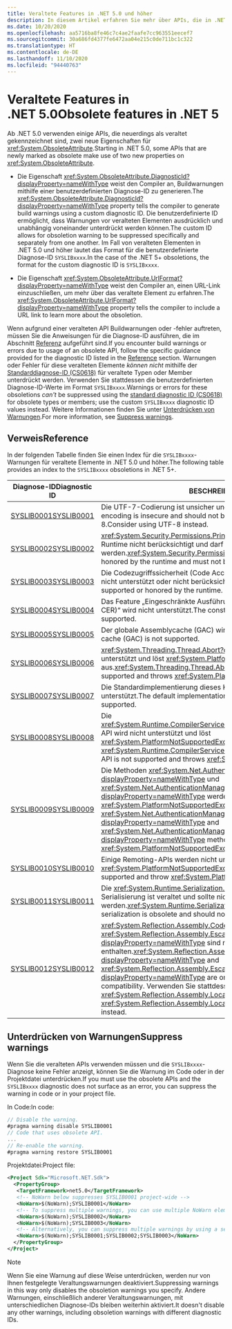 ```yaml
---
title: Veraltete Features in .NET 5.0 und höher
description: In diesem Artikel erfahren Sie mehr über APIs, die in .NET 5.0 und höher als veraltet markiert sind und SYSLIB-Compilerwarnungen auslösen.
ms.date: 10/20/2020
ms.openlocfilehash: aa5716ba8fe46c7c4ae2faafe7cc963551eecef7
ms.sourcegitcommit: 30a686fd4377fe6472aa04e215c0de711bc1c322
ms.translationtype: HT
ms.contentlocale: de-DE
ms.lasthandoff: 11/10/2020
ms.locfileid: "94440763"
---
```

# <a name="obsolete-features-in-net-5"></a><span data-ttu-id="6e34c-103">Veraltete Features in .NET 5.0</span><span class="sxs-lookup"><span data-stu-id="6e34c-103">Obsolete features in .NET 5</span></span>

<span data-ttu-id="6e34c-104">Ab .NET 5.0 verwenden einige APIs, die neuerdings als veraltet gekennzeichnet sind, zwei neue Eigenschaften für <xref:System.ObsoleteAttribute>.</span><span class="sxs-lookup"><span data-stu-id="6e34c-104">Starting in .NET 5.0, some APIs that are newly marked as obsolete make use of two new properties on <xref:System.ObsoleteAttribute>.</span></span>

- <span data-ttu-id="6e34c-105">Die Eigenschaft <xref:System.ObsoleteAttribute.DiagnosticId?displayProperty=nameWithType> weist den Compiler an, Buildwarnungen mithilfe einer benutzerdefinierten Diagnose-ID zu generieren.</span><span class="sxs-lookup"><span data-stu-id="6e34c-105">The <xref:System.ObsoleteAttribute.DiagnosticId?displayProperty=nameWithType> property tells the compiler to generate build warnings using a custom diagnostic ID.</span></span> <span data-ttu-id="6e34c-106">Die benutzerdefinierte ID ermöglicht, dass Warnungen vor veralteten Elementen ausdrücklich und unabhängig voneinander unterdrückt werden können.</span><span class="sxs-lookup"><span data-stu-id="6e34c-106">The custom ID allows for obsoletion warning to be suppressed specifically and separately from one another.</span></span> <span data-ttu-id="6e34c-107">Im Fall von veralteten Elementen in .NET 5.0 und höher lautet das Format für die benutzerdefinierte Diagnose-ID `SYSLIBxxxx`.</span><span class="sxs-lookup"><span data-stu-id="6e34c-107">In the case of the .NET 5+ obsoletions, the format for the custom diagnostic ID is `SYSLIBxxxx`.</span></span>

- <span data-ttu-id="6e34c-108">Die Eigenschaft <xref:System.ObsoleteAttribute.UrlFormat?displayProperty=nameWithType> weist den Compiler an, einen URL-Link einzuschließen, um mehr über das veraltete Element zu erfahren.</span><span class="sxs-lookup"><span data-stu-id="6e34c-108">The <xref:System.ObsoleteAttribute.UrlFormat?displayProperty=nameWithType> property tells the compiler to include a URL link to learn more about the obsoletion.</span></span>

<span data-ttu-id="6e34c-109">Wenn aufgrund einer veralteten API Buildwarnungen oder -fehler auftreten, müssen Sie die Anweisungen für die Diagnose-ID ausführen, die im Abschnitt [Referenz](#reference) aufgeführt sind.</span><span class="sxs-lookup"><span data-stu-id="6e34c-109">If you encounter build warnings or errors due to usage of an obsolete API, follow the specific guidance provided for the diagnostic ID listed in the [Reference](#reference) section.</span></span> <span data-ttu-id="6e34c-110">Warnungen oder Fehler für diese veralteten Elemente *können nicht* mithilfe der [Standarddiagnose-ID (CS0618)](../../csharp/language-reference/compiler-messages/cs0618.md) für veraltete Typen oder Member unterdrückt werden. Verwenden Sie stattdessen die benutzerdefinierten Diagnose-ID-Werte im Format `SYSLIBxxxx`.</span><span class="sxs-lookup"><span data-stu-id="6e34c-110">Warnings or errors for these obsoletions *can't* be suppressed using the [standard diagnostic ID (CS0618)](../../csharp/language-reference/compiler-messages/cs0618.md) for obsolete types or members; use the custom `SYSLIBxxxx` diagnostic ID values instead.</span></span> <span data-ttu-id="6e34c-111">Weitere Informationen finden Sie unter [Unterdrücken von Warnungen](#suppress-warnings).</span><span class="sxs-lookup"><span data-stu-id="6e34c-111">For more information, see [Suppress warnings](#suppress-warnings).</span></span>

## <a name="reference"></a><span data-ttu-id="6e34c-112">Verweis</span><span class="sxs-lookup"><span data-stu-id="6e34c-112">Reference</span></span>

<span data-ttu-id="6e34c-113">In der folgenden Tabelle finden Sie einen Index für die `SYSLIBxxxx`-Warnungen für veraltete Elemente in .NET 5.0 und höher.</span><span class="sxs-lookup"><span data-stu-id="6e34c-113">The following table provides an index to the `SYSLIBxxxx` obsoletions in .NET 5+.</span></span>

| <span data-ttu-id="6e34c-114">Diagnose-ID</span><span class="sxs-lookup"><span data-stu-id="6e34c-114">Diagnostic ID</span></span> | <span data-ttu-id="6e34c-115">BESCHREIBUNG</span><span class="sxs-lookup"><span data-stu-id="6e34c-115">Description</span></span> |
| - | - |
| [<span data-ttu-id="6e34c-116">SYSLIB0001</span><span class="sxs-lookup"><span data-stu-id="6e34c-116">SYSLIB0001</span></span>](syslib0001.md) | <span data-ttu-id="6e34c-117">Die UTF-7-Codierung ist unsicher und sollte nicht verwendet werden.</span><span class="sxs-lookup"><span data-stu-id="6e34c-117">The UTF-7 encoding is insecure and should not be used.</span></span> <span data-ttu-id="6e34c-118">Verwenden Sie stattdessen UTF-8.</span><span class="sxs-lookup"><span data-stu-id="6e34c-118">Consider using UTF-8 instead.</span></span> |
| [<span data-ttu-id="6e34c-119">SYSLIB0002</span><span class="sxs-lookup"><span data-stu-id="6e34c-119">SYSLIB0002</span></span>](syslib0002.md) | <span data-ttu-id="6e34c-120"><xref:System.Security.Permissions.PrincipalPermissionAttribute> wird von der Runtime nicht berücksichtigt und darf nicht verwendet werden.</span><span class="sxs-lookup"><span data-stu-id="6e34c-120"><xref:System.Security.Permissions.PrincipalPermissionAttribute> is not honored by the runtime and must not be used.</span></span> |
| [<span data-ttu-id="6e34c-121">SYSLIB0003</span><span class="sxs-lookup"><span data-stu-id="6e34c-121">SYSLIB0003</span></span>](syslib0003.md) | <span data-ttu-id="6e34c-122">Die Codezugriffssicherheit (Code Access Security, CAS) wird von der Runtime nicht unterstützt oder nicht berücksichtigt.</span><span class="sxs-lookup"><span data-stu-id="6e34c-122">Code access security (CAS) is not supported or honored by the runtime.</span></span> |
| [<span data-ttu-id="6e34c-123">SYSLIB0004</span><span class="sxs-lookup"><span data-stu-id="6e34c-123">SYSLIB0004</span></span>](syslib0004.md) | <span data-ttu-id="6e34c-124">Das Feature „Eingeschränkte Ausführungsregion (Constrained Execution Region, CER)“ wird nicht unterstützt.</span><span class="sxs-lookup"><span data-stu-id="6e34c-124">The constrained execution region (CER) feature is not supported.</span></span> |
| [<span data-ttu-id="6e34c-125">SYSLIB0005</span><span class="sxs-lookup"><span data-stu-id="6e34c-125">SYSLIB0005</span></span>](syslib0005.md) | <span data-ttu-id="6e34c-126">Der globale Assemblycache (GAC) wird nicht unterstützt.</span><span class="sxs-lookup"><span data-stu-id="6e34c-126">The global assembly cache (GAC) is not supported.</span></span> |
| [<span data-ttu-id="6e34c-127">SYSLIB0006</span><span class="sxs-lookup"><span data-stu-id="6e34c-127">SYSLIB0006</span></span>](syslib0006.md) | <span data-ttu-id="6e34c-128"><xref:System.Threading.Thread.Abort?displayProperty=nameWithType> wird nicht unterstützt und löst <xref:System.PlatformNotSupportedException> aus.</span><span class="sxs-lookup"><span data-stu-id="6e34c-128"><xref:System.Threading.Thread.Abort?displayProperty=nameWithType> is not supported and throws <xref:System.PlatformNotSupportedException>.</span></span> |
| [<span data-ttu-id="6e34c-129">SYSLIB0007</span><span class="sxs-lookup"><span data-stu-id="6e34c-129">SYSLIB0007</span></span>](syslib0007.md) | <span data-ttu-id="6e34c-130">Die Standardimplementierung dieses Kryptografiealgorithmus wird nicht unterstützt.</span><span class="sxs-lookup"><span data-stu-id="6e34c-130">The default implementation of this cryptography algorithm is not supported.</span></span> |
| [<span data-ttu-id="6e34c-131">SYSLIB0008</span><span class="sxs-lookup"><span data-stu-id="6e34c-131">SYSLIB0008</span></span>](syslib0008.md) | <span data-ttu-id="6e34c-132">Die <xref:System.Runtime.CompilerServices.DebugInfoGenerator.CreatePdbGenerator>-API wird nicht unterstützt und löst <xref:System.PlatformNotSupportedException>aus.</span><span class="sxs-lookup"><span data-stu-id="6e34c-132">The <xref:System.Runtime.CompilerServices.DebugInfoGenerator.CreatePdbGenerator> API is not supported and throws <xref:System.PlatformNotSupportedException>.</span></span> |
| [<span data-ttu-id="6e34c-133">SYSLIB0009</span><span class="sxs-lookup"><span data-stu-id="6e34c-133">SYSLIB0009</span></span>](syslib0009.md) | <span data-ttu-id="6e34c-134">Die Methoden <xref:System.Net.AuthenticationManager.Authenticate%2A?displayProperty=nameWithType> und <xref:System.Net.AuthenticationManager.PreAuthenticate%2A?displayProperty=nameWithType> werden nicht unterstützt und lösen <xref:System.PlatformNotSupportedException> aus.</span><span class="sxs-lookup"><span data-stu-id="6e34c-134">The <xref:System.Net.AuthenticationManager.Authenticate%2A?displayProperty=nameWithType> and <xref:System.Net.AuthenticationManager.PreAuthenticate%2A?displayProperty=nameWithType> methods are not supported and throw <xref:System.PlatformNotSupportedException>.</span></span> |
| [<span data-ttu-id="6e34c-135">SYSLIB0010</span><span class="sxs-lookup"><span data-stu-id="6e34c-135">SYSLIB0010</span></span>](syslib0010.md) | <span data-ttu-id="6e34c-136">Einige Remoting-APIs werden nicht unterstützt und lösen <xref:System.PlatformNotSupportedException> aus.</span><span class="sxs-lookup"><span data-stu-id="6e34c-136">Some remoting APIs are not supported and throw <xref:System.PlatformNotSupportedException>.</span></span> |
| [<span data-ttu-id="6e34c-137">SYSLIB0011</span><span class="sxs-lookup"><span data-stu-id="6e34c-137">SYSLIB0011</span></span>](syslib0011.md) | <span data-ttu-id="6e34c-138">Die <xref:System.Runtime.Serialization.Formatters.Binary.BinaryFormatter>-Serialisierung ist veraltet und sollte nicht verwendet werden.</span><span class="sxs-lookup"><span data-stu-id="6e34c-138"><xref:System.Runtime.Serialization.Formatters.Binary.BinaryFormatter> serialization is obsolete and should not be used.</span></span> |
| [<span data-ttu-id="6e34c-139">SYSLIB0012</span><span class="sxs-lookup"><span data-stu-id="6e34c-139">SYSLIB0012</span></span>](syslib0012.md) | <span data-ttu-id="6e34c-140"><xref:System.Reflection.Assembly.CodeBase?displayProperty=nameWithType> und <xref:System.Reflection.Assembly.EscapedCodeBase?displayProperty=nameWithType> sind nur für die .NET Framework-Kompatibilität enthalten.</span><span class="sxs-lookup"><span data-stu-id="6e34c-140"><xref:System.Reflection.Assembly.CodeBase?displayProperty=nameWithType> and <xref:System.Reflection.Assembly.EscapedCodeBase?displayProperty=nameWithType> are only included for .NET Framework compatibility.</span></span> <span data-ttu-id="6e34c-141">Verwenden Sie stattdessen <xref:System.Reflection.Assembly.Location?displayProperty=nameWithType>.</span><span class="sxs-lookup"><span data-stu-id="6e34c-141">Use <xref:System.Reflection.Assembly.Location?displayProperty=nameWithType> instead.</span></span> |

## <a name="suppress-warnings"></a><span data-ttu-id="6e34c-142">Unterdrücken von Warnungen</span><span class="sxs-lookup"><span data-stu-id="6e34c-142">Suppress warnings</span></span>

<span data-ttu-id="6e34c-143">Wenn Sie die veralteten APIs verwenden müssen und die `SYSLIBxxxx`-Diagnose keine Fehler anzeigt, können Sie die Warnung im Code oder in der Projektdatei unterdrücken.</span><span class="sxs-lookup"><span data-stu-id="6e34c-143">If you must use the obsolete APIs and the `SYSLIBxxxx` diagnostic does not surface as an error, you can suppress the warning in code or in your project file.</span></span>

<span data-ttu-id="6e34c-144">In Code:</span><span class="sxs-lookup"><span data-stu-id="6e34c-144">In code:</span></span>

```csharp
// Disable the warning.
#pragma warning disable SYSLIB0001
// Code that uses obsolete API.
...
// Re-enable the warning.
#pragma warning restore SYSLIB0001
```

<span data-ttu-id="6e34c-145">Projektdatei:</span><span class="sxs-lookup"><span data-stu-id="6e34c-145">Project file:</span></span>

```xml
<Project Sdk="Microsoft.NET.Sdk">
  <PropertyGroup>
   <TargetFramework>net5.0</TargetFramework>
   <!-- NoWarn below suppresses SYSLIB0001 project-wide -->
   <NoWarn>$(NoWarn);SYSLIB0001</NoWarn>
   <!-- To suppress multiple warnings, you can use multiple NoWarn elements -->
   <NoWarn>$(NoWarn);SYSLIB0002</NoWarn>
   <NoWarn>$(NoWarn);SYSLIB0003</NoWarn>
   <!-- Alternatively, you can suppress multiple warnings by using a semicolon-delimited list -->
   <NoWarn>$(NoWarn);SYSLIB0001;SYSLIB0002;SYSLIB0003</NoWarn>
  </PropertyGroup>
</Project>
```

> [!NOTE]
> <span data-ttu-id="6e34c-146">Wenn Sie eine Warnung auf diese Weise unterdrücken, werden nur von Ihnen festgelegte Veraltungswarnungen deaktiviert.</span><span class="sxs-lookup"><span data-stu-id="6e34c-146">Suppressing warnings in this way only disables the obsoletion warnings you specify.</span></span> <span data-ttu-id="6e34c-147">Andere Warnungen, einschließlich anderer Veraltungswarnungen, mit unterschiedlichen Diagnose-IDs bleiben weiterhin aktiviert.</span><span class="sxs-lookup"><span data-stu-id="6e34c-147">It doesn't disable any other warnings, including obsoletion warnings with different diagnostic IDs.</span></span>
